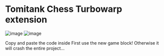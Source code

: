 # Tomitank Chess Turbowarp extension

![image](https://github.com/user-attachments/assets/3fc86690-77b5-49c7-b49b-6539ae8b1bce)
![image](https://github.com/user-attachments/assets/edd4b101-efb7-4671-b807-5b070b3964d8)

Copy and paste the code inside
First use the new game block! Otherwise it will crash the entire project...
